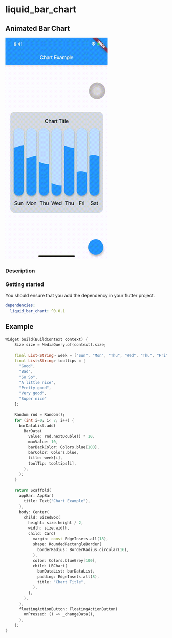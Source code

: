 # liquid_bar_chart


## Animated Bar Chart
![Liquid Bar Chart](https://github.com/mi6ock/liquid_bar_chart/blob/master/readme_files/liquid_bar_chart.gif)

### Description



### Getting started
You should ensure that you add the dependency in your flutter project.

```yaml
dependencies:
  liquid_bar_chart: ^0.0.1
```


## Example

```dart
Widget build(BuildContext context) {
    Size size = MediaQuery.of(context).size;
    
    final List<String> week = ["Sun", "Mon", "Thu", "Wed", "Thu", "Fri", "Sat"];
    final List<String> tooltips = [
      "Good",
      "Bad",
      "So So",
      "A little nice",
      "Pretty good",
      "Very good",
      "Super nice"
    ];
    
    Random rnd = Random();
    for (int i=0; i< 7; i++) {
      barDataList.add(
        BarData(
          value: rnd.nextDouble() * 10,
          maxValue: 10,
          barBackColor: Colors.blue[100],
          barColor: Colors.blue,
          title: week[i],
          toolTip: tooltips[i],
        ),
      );
    }
    
    return Scaffold(
      appBar: AppBar(
        title: Text("Chart Example"),
      ),
      body: Center(
        child: SizedBox(
          height: size.height / 2,
          width: size.width,
          child: Card(
            margin: const EdgeInsets.all(18),
            shape: RoundedRectangleBorder(
              borderRadius: BorderRadius.circular(16),
            ),
            color: Colors.blueGrey[100],
            child: LBChart(
              barDataList: barDataList,
              padding: EdgeInsets.all(8),
              title: "Chart Title",
            ),
          ),
        ),
      ),
      floatingActionButton: FloatingActionButton(
        onPressed: () => _changeData(),
      ),
    );
}

```
